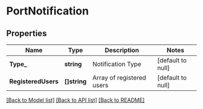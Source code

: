 # PortNotification

## Properties
Name | Type | Description | Notes
------------ | ------------- | ------------- | -------------
**Type_** | **string** | Notification Type | [default to null]
**RegisteredUsers** | **[]string** | Array of registered users | [default to null]

[[Back to Model list]](../README.md#documentation-for-models) [[Back to API list]](../README.md#documentation-for-api-endpoints) [[Back to README]](../README.md)

